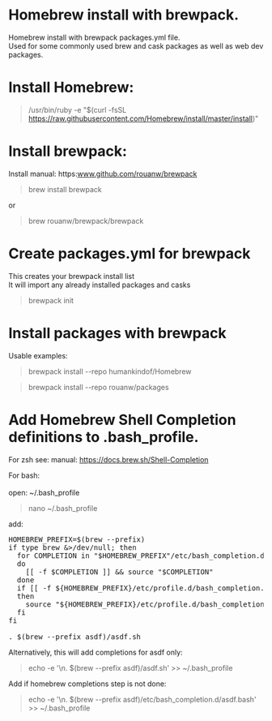 # Homebrew install with brewpack.
Homebrew install with brewpack packages.yml file.<br />
Used for some commonly used brew and cask packages as well as web dev packages.

# Install Homebrew:
>/usr/bin/ruby -e "$(curl -fsSL https://raw.githubusercontent.com/Homebrew/install/master/install)"

# Install brewpack:
Install manual: https:www.github.com/rouanw/brewpack

> brew install brewpack

or

> brew rouanw/brewpack/brewpack

# Create packages.yml for brewpack
This creates your brewpack install list
<br />It will import any already installed packages and casks
> brewpack init

# Install packages with brewpack
Usable examples:
> brewpack install --repo humankindof/Homebrew

> brewpack install --repo rouanw/packages


# Add Homebrew Shell Completion definitions to .bash_profile.
For zsh see:
manual: https://docs.brew.sh/Shell-Completion

For bash:<br /><br />
open: ~/.bash_profile
> nano ~/.bash_profile

add:
<pre>
HOMEBREW_PREFIX=$(brew --prefix)
if type brew &>/dev/null; then
  for COMPLETION in "$HOMEBREW_PREFIX"/etc/bash_completion.d/*
  do
    [[ -f $COMPLETION ]] && source "$COMPLETION"
  done
  if [[ -f ${HOMEBREW_PREFIX}/etc/profile.d/bash_completion.sh ]];
  then
    source "${HOMEBREW_PREFIX}/etc/profile.d/bash_completion.sh"
  fi
fi

. $(brew --prefix asdf)/asdf.sh
</pre>

Alternatively, this will add completions for asdf only:
> echo -e '\n. $(brew --prefix asdf)/asdf.sh' >> ~/.bash_profile

Add if homebrew completions step is not done:
> echo -e '\n. $(brew --prefix asdf)/etc/bash_completion.d/asdf.bash' >> ~/.bash_profile
